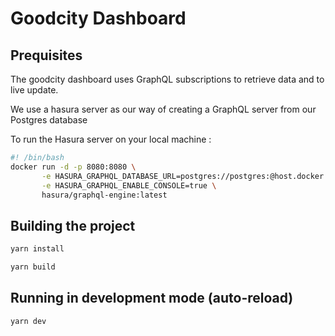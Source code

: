 # Goodcity Dashboard

## Prequisites

The goodcity dashboard uses GraphQL subscriptions to retrieve data and to live update.

We use a hasura server as our way of creating a GraphQL server from our Postgres database

To run the Hasura server on your local machine :

```bash
#! /bin/bash
docker run -d -p 8080:8080 \
       -e HASURA_GRAPHQL_DATABASE_URL=postgres://postgres:@host.docker.internal:5432/goodcity_server_development \
       -e HASURA_GRAPHQL_ENABLE_CONSOLE=true \
       hasura/graphql-engine:latest
```


## Building the project

```bash
yarn install
```

```bash
yarn build
```

## Running in development mode (auto-reload)

```bash
yarn dev
```
